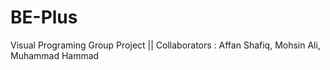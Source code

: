 # BE-Plus
Visual Programing Group Project || Collaborators : Affan Shafiq, Mohsin Ali, Muhammad Hammad
